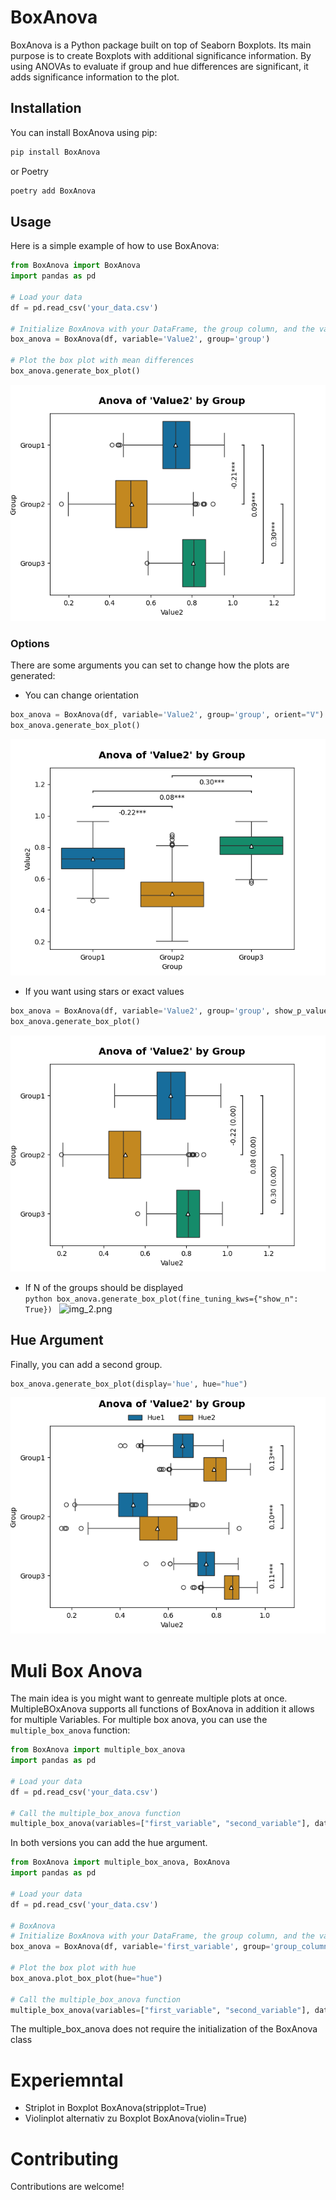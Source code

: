 # BoxAnova

BoxAnova is a Python package built on top of Seaborn Boxplots. Its main purpose is to create Boxplots with additional significance information. By using ANOVAs to evaluate if group and hue differences are significant, it adds significance information to the plot.

## Installation

You can install BoxAnova using pip:

```bash
pip install BoxAnova
```

or Poetry
```bash
poetry add BoxAnova
```

## Usage

Here is a simple example of how to use BoxAnova:

```python
from BoxAnova import BoxAnova
import pandas as pd

# Load your data
df = pd.read_csv('your_data.csv')

# Initialize BoxAnova with your DataFrame, the group column, and the value column
box_anova = BoxAnova(df, variable='Value2', group='group')

# Plot the box plot with mean differences
box_anova.generate_box_plot()
```
![img.png](img.png)
### Options
There are some arguments you can set to change how the plots are generated:
- You can change orientation
```python 
box_anova = BoxAnova(df, variable='Value2', group='group', orient="V")
box_anova.generate_box_plot() 
```
![img_3.png](img_3.png)
- If you want using stars or exact values
```python 
box_anova = BoxAnova(df, variable='Value2', group='group', show_p_value=True)
box_anova.generate_box_plot() 
```
![img_1.png](img_1.png)
- If N of the groups should be displayed   
```python box_anova.generate_box_plot(fine_tuning_kws={"show_n": True}) ```
![img_2.png](img_2.png)


## Hue Argument
Finally, you can add a second group.
```python
box_anova.generate_box_plot(display='hue', hue="hue")
```
![img_5.png](img_5.png)
# Muli Box Anova
The main idea is you might want to genreate multiple plots at once. MultipleBOxAnova supports all functions of BoxAnova in addition it allows for multiple Variables. 
For multiple box anova, you can use the `multiple_box_anova` function:

```python
from BoxAnova import multiple_box_anova
import pandas as pd

# Load your data
df = pd.read_csv('your_data.csv')

# Call the multiple_box_anova function
multiple_box_anova(variables=["first_variable", "second_variable"], data=df, group="group")
```

In both versions you can add the hue argument.

```python
from BoxAnova import multiple_box_anova, BoxAnova
import pandas as pd

# Load your data
df = pd.read_csv('your_data.csv')

# BoxAnova
# Initialize BoxAnova with your DataFrame, the group column, and the value column
box_anova = BoxAnova(df, variable='first_variable', group='group_column' )

# Plot the box plot with hue
box_anova.plot_box_plot(hue="hue")

# Call the multiple_box_anova function
multiple_box_anova(variables=["first_variable", "second_variable"], data=df, group="group_column", hue="hue")

```
The multiple_box_anova does not require the initialization of the BoxAnova class

# Experiemntal
- Striplot in Boxplot BoxAnova(stripplot=True)
- Violinplot alternativ zu Boxplot BoxAnova(violin=True)

# Contributing

Contributions are welcome!

